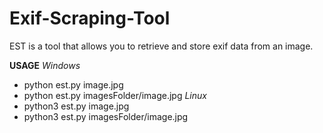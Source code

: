 # Exif-Scraping-Tool
EST is a tool that allows you to retrieve and store exif data from an image.

**USAGE**
_Windows_
- python est.py image.jpg
- python est.py imagesFolder/image.jpg
_Linux_
- python3 est.py image.jpg
- python3 est.py imagesFolder/image.jpg
